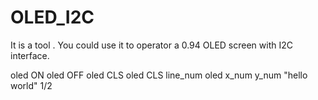 # OLED_I2C
It is a tool . You  could use it to operator a 0.94 OLED screen  with I2C interface. 


oled ON
oled OFF
oled CLS
oled CLS line_num
oled x_num y_num "hello world" 1/2



